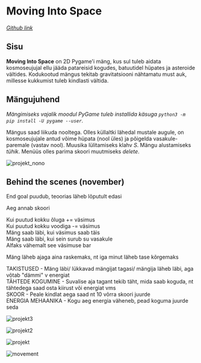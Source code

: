 # Moving Into Space
_[Github link](https://github.com/loorand/pygame-projekt/edit/georg/README.md)_  

## Sisu
**Moving Into Space** on 2D Pygame'i mäng, kus sul tuleb aidata kosmoseujujal ellu jääda patareisid kogudes, batuutidel hüpates ja asteroide vältides. Kodukootud mängus tekitab gravitatsiooni nähtamatu must auk, millesse kukkumist tuleb kindlasti vältida.  

## Mängujuhend
_Mängimiseks vajalik moodul PyGame tuleb installida käsuga `python3 -m pip install -U pygame --user`._

Mängus saad liikuda nooltega. Olles küllaltki lähedal mustale augule, on kosmoseujujale antud võime hüpata (nool üles) ja põigelda vasakule-paremale (vastav nool). Muusika lülitamiseks klahv _S_. Mängu alustamiseks _tühik_. Menüüs olles parima skoori muutmiseks _delete_.  

![projekt_nono](https://github.com/loorand/pygame-projekt/assets/145984471/7206bdcf-fab5-4224-aa38-49ca6edd8592)





  
## Behind the scenes (november)

End goal puudub, teoorias läheb lõputult edasi

Aeg annab skoori

Kui puutud kokku õluga += väsimus  
Kui puutud kokku voodiga -= väsimus  
Mäng saab läbi, kui väsimus saab täis  
Mäng saab läbi, kui sein surub su vasakule  
Alfaks vähemalt see väsimuse bar

Mäng läheb ajaga aina raskemaks, nt iga minut läheb tase kõrgemaks

TAKISTUSED - Mäng läbi/ lükkavad mängijat tagasi/ mängija läheb läbi, aga võtab "dämmi" v energiat  
TÄHTEDE KOGUMINE - Suvalise aja tagant tekib täht, mida saab koguda, nt tähtedega saad osta kiirust või energiat vms  
SKOOR - Peale kindlat aega saad nt 10 võrra skoori juurde  
ENERGIA MEHAANIKA - Kogu aeg energia väheneb, pead koguma juurde seda  

![projekt3](https://github.com/loorand/pygame-projekt/assets/146488878/6ae97cc6-96bd-4ee7-9efb-67f995ce27a3)

![projekt2](https://github.com/loorand/pygame-projekt/assets/146488878/7c77a667-9107-4b5b-bc15-1d8d7364598a)

![projekt](https://github.com/loorand/pygame-projekt/assets/146488878/75874b4b-4917-4f75-b2f7-d41fec5d71e7)

![movement](https://github.com/loorand/pygame-projekt/assets/145984471/b855c0ec-3431-4928-a8d9-d1d2cd7fe9c2)

